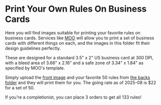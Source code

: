 # Print Your Own Rules On Business Cards

Here you will find images suitable for printing your favorite rules on business
cards.  Services like [MOO](https://www.moo.com/us/business-cards/original)
will allow you to print a set of business cards with different things on each,
and the images in this folder fit their design guidelines perfectly.

These are designed for a standard 3.5" x 2" US business card at 300 DPI, with a
bleed area of 3.66" x 2.16" and a safe zone of 3.34" x 1.84" as specified by
MOO's template.

Simply upload the [front image](front.png) and your favorite 50 rules from
[the backs folder](backs/) and they will print them for you.  The going rate
as of 2025-08 is $22 for a set of 50.

If you're a completionist, you can place 3 orders to get all 133 rules!
